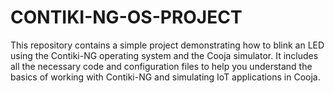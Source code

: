 # CONTIKI-NG-OS-PROJECT
This repository contains a simple project demonstrating how to blink an LED using the Contiki-NG operating system and the Cooja simulator. It includes all the necessary code and configuration files to help you understand the basics of working with Contiki-NG and simulating IoT applications in Cooja. 
